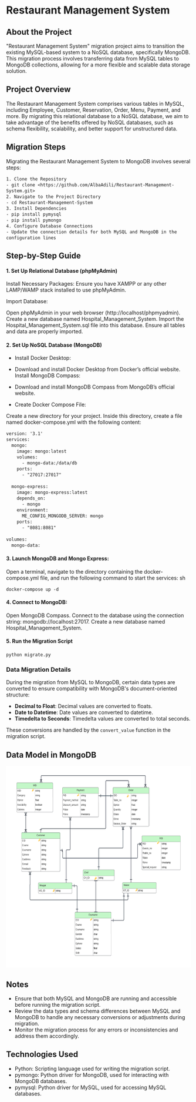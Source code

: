 # Restaurant Management System

## About the Project
"Restaurant Management System" migration project aims to transition the existing MySQL-based system to a NoSQL database, specifically MongoDB. This migration process involves transferring data from MySQL tables to MongoDB collections, allowing for a more flexible and scalable data storage solution.

## Project Overview
The Restaurant Management System comprises various tables in MySQL, including Employee, Customer, Reservation, Order, Menu, Payment, and more. By migrating this relational database to a NoSQL database, we aim to take advantage of the benefits offered by NoSQL databases, such as schema flexibility, scalability, and better support for unstructured data.

## Migration Steps
Migrating the Restaurant Management System to MongoDB involves several steps:
``` 
1. Clone the Repository 
- git clone <https://github.com/AlbaAdili/Restaurant-Management-System.git>
2. Navigate to the Project Directory
- cd Restaurant-Management-System
3. Install Dependencies
- pip install pymysql
- pip install pymongo
4. Configure Database Connections
- Update the connection details for both MySQL and MongoDB in the configuration lines
```
## Step-by-Step Guide

#### 1. Set Up Relational Database (phpMyAdmin)
Install Necessary Packages:
Ensure you have XAMPP or any other LAMP/WAMP stack installed to use phpMyAdmin.

Import Database:

Open phpMyAdmin in your web browser (http://localhost/phpmyadmin).
Create a new database named Hospital_Management_System.
Import the Hospital_Management_System.sql file into this database. Ensure all tables and data are properly imported.
#### 2. Set Up NoSQL Database (MongoDB)
- Install Docker Desktop:

- Download and install Docker Desktop from Docker’s official website.
Install MongoDB Compass:

- Download and install MongoDB Compass from MongoDB’s official website.
- Create Docker Compose File:

Create a new directory for your project.
Inside this directory, create a file named docker-compose.yml with the following content:
````
version: '3.1'
services:
  mongo:
    image: mongo:latest
    volumes:
      - mongo-data:/data/db
    ports:
      - "27017:27017"

  mongo-express:
    image: mongo-express:latest
    depends_on:
      - mongo
    environment:
      ME_CONFIG_MONGODB_SERVER: mongo
    ports:
      - "8081:8081"

volumes:
  mongo-data:

````
#### 3. Launch MongoDB and Mongo Express:
Open a terminal, navigate to the directory containing the docker-compose.yml file, and run the following command to start the services:
sh
````
docker-compose up -d
````
#### 4. Connect to MongoDB:
Open MongoDB Compass.
Connect to the database using the connection string: mongodb://localhost:27017.
Create a new database named Hospital_Management_System.

#### 5. Run the Migration Script

``python migrate.py
``
### Data Migration Details

During the migration from MySQL to MongoDB, certain data types are converted to ensure compatibility with MongoDB's document-oriented structure:

- **Decimal to Float**: Decimal values are converted to floats.
- **Date to Datetime**: Date values are converted to datetime.
- **Timedelta to Seconds**: Timedelta values are converted to total seconds.

These conversions are handled by the `convert_value` function in the migration script.

## Data Model in MongoDB

<img alt="img.png" height="550" src="img.png" width="700"/>


## Notes
- Ensure that both MySQL and MongoDB are running and accessible before running the migration script.
- Review the data types and schema differences between MySQL and MongoDB to handle any necessary conversions or adjustments during migration.
- Monitor the migration process for any errors or inconsistencies and address them accordingly.

## Technologies Used
- Python: Scripting language used for writing the migration script.
- pymongo: Python driver for MongoDB, used for interacting with MongoDB databases.
- pymysql: Python driver for MySQL, used for accessing MySQL databases.
